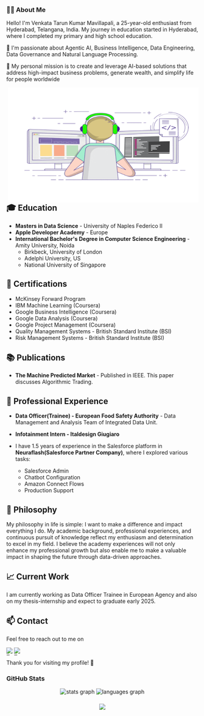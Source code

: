### 👨‍💼 About Me

Hello! I'm Venkata Tarun Kumar Mavillapali, a 25-year-old enthusiast from Hyderabad, Telangana, India. My journey in education started in Hyderabad, where I completed my primary and high school education.

🔭 I'm passionate about Agentic AI, Business Intelligence, Data Engineering, Data Governance and Natural Language Processing.

💭 My personal mission is to create and leverage AI-based solutions that address high-impact business problems, generate wealth, and simplify life for people worldwide

<!-- GIF -->
<img align="right" height="300" width="500" src="https://raw.githubusercontent.com/mikonoid/mikonoid/main/images/gifs/coder3.gif" />

## 🎓 Education
- **Masters in Data Science** - University of Naples Federico II
- **Apple Developer Academy** - Europe
- **International Bachelor's Degree in Computer Science Engineering** - Amity University, Noida
  - Birkbeck, University of London
  - Adelphi University, US
  - National University of Singapore
 
## 📜 Certifications
- McKinsey Forward Program
- IBM Machine Learning (Coursera)
- Google Business Intelligence (Coursera)
- Google Data Analysis (Coursera)
- Google Project Management (Coursera)
- Quality Management Systems - British Standard Institute (BSI)
- Risk Management Systems - British Standard Institute (BSI)

## 📚 Publications
- **The Machine Predicted Market** - Published in IEEE. This paper discusses Algorithmic Trading.


## 💼 Professional Experience
- **Data Officer(Trainee) - European Food Safety Authority** - Data Management and Analysis Team of Integrated Data Unit.

- **Infotainment Intern - Italdesign Giugiaro**

- I have 1.5 years of experience in the Salesforce platform in **Neuraflash(Salesforce Partner Company)**, where I explored various tasks:
   - Salesforce Admin
   - Chatbot Configuration
   - Amazon Connect Flows
   - Production Support

## 🧘 Philosophy
My philosophy in life is simple: I want to make a difference and impact everything I do. My academic background, professional experiences, and continuous pursuit of knowledge reflect my enthusiasm and determination to excel in my field. I believe the academy experiences will not only enhance my professional growth but also enable me to make a valuable impact in shaping the future through data-driven approaches.

## 📈 Current Work
I am currently working as Data Officer Trainee in European Agency and also on my thesis-internship and expect to graduate early 2025.

## 📫 Contact
Feel free to reach out to me on 

<a href="https://www.linkedin.com/in/venkata-tarun-kumar-mavillapalli-967b4613a/">
  <img align="left" alt="Tarun Kumar LinkedIn" width="20px" height="20px" src="https://cdn.icon-icons.com/icons2/1753/PNG/512/iconfinder-social-media-applications-14linkedin-4102586_113786.png" />
</a>
<a href="https://x.com/mvtkop760">
  <img align="left" alt="Tarun Kumar Twitter" width="20px" height="20px" src="https://cdn.icon-icons.com/icons2/1753/PNG/512/iconfinder-social-media-applications-6twitter-4102580_113802.png" />
</a>
<br/>

Thank you for visiting my profile! 🙏
### GitHub Stats

<div align="center">
  <img src="https://github-readme-stats.vercel.app/api?username=VenkataTarunKumarMavillapalli&hide_title=false&hide_rank=false&show_icons=true&include_all_commits=true&count_private=true&disable_animations=false&theme=dracula&locale=en&hide_border=false&order=1" height="150" alt="stats graph"  />
  <img src="https://github-readme-stats.vercel.app/api/top-langs?username=VenkataTarunKumarMavillapalli&locale=en&hide_title=false&layout=compact&card_width=320&langs_count=5&theme=dracula&hide_border=false&order=2" height="150" alt="languages graph"  />
</div>

###

<div align="center">
  <img src="https://profile-counter.glitch.me/VenkataTarunKumarMavillapalli/count.svg?"  />
</div>

###
